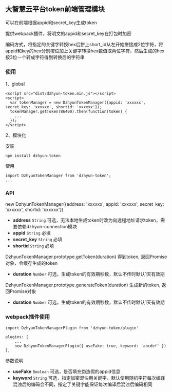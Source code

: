 大智慧云平台token前端管理模块
---
可以在前端根据appid和secret_key生成token

提供webpack插件，将明文的appid和secret_key在打包时加密

编码方式，将指定的关键字转换hex后拼上short_id从左开始拼接成2位字符，将appid和key的hex分别按位加上关键字转换hex数值取两位字符，然后生成的hex按3位一个转成字符得到转换后的字符串

### 使用
1、global

    <script src="dist/dzhyun-token.min.js"></script>
    <script>
      var tokenManager = new DzhyunTokenManager({appid: 'xxxxxx', secret_key: 'xxxxxx', shortid: 'xxxxxx'});
      tokenManager.getToken(86400).then(function(token) {
        ...
      });
    </script>

2、模块化

安装

    npm install dzhyun-token
    
使用

    import DzhyunTokenManager from 'dzhyun-token';
    ...

### API
new DzhyunTokenManager({address: 'xxxxxx', appid: 'xxxxxx', secret_key: 'xxxxxx', shortid: 'xxxxxx'})
- **address** `String` 可选，无法本地生成token时改为向远程地址请求token，需要依赖dzhyun-connection模块
- **appid** `String` 必填
- **secret_key** `String` 必填
- **shortid** `String` 必填

DzhyunTokenManager.prototype.getToken(duration) 得到token, 返回Promise对象，会缓存生成的token
- **duration** `Number` 可选，生成token的有效期秒数，默认不传时默认1天有效期

DzhyunTokenManager.prototype.generateToken(duration) 生成新的token, 返回Promise对象
- **duration** `Number` 可选，生成token的有效期秒数，默认不传时默认1天有效期

### webpack插件使用

    import DzhyunTokenManagerPlugin from 'dzhyun-token/plugin'
    
    plugins: [
        ...
        new DzhyunTokenManagerPlugin({ useFake: true, keyword: 'abcdef' })
    ],

参数说明
- **useFake** `Boolean` 可选，是否填充伪造假的appid信息
- **keyword** `String` 可选，指定加密混浊用关键字，默认使用随机字符每次编译混浊后的编码会不同，指定了关键字能保证每次编译后混浊后编码相同
